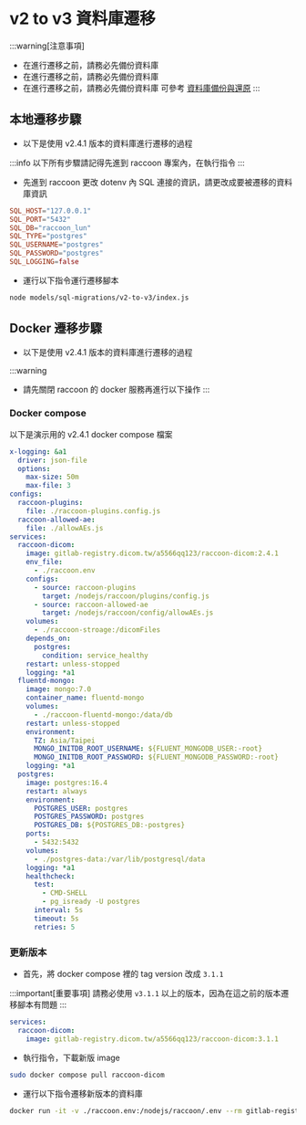 <script>
    import { base } from "$app/paths";
    import CenterImage from "@raccoon-docs/core/src/components/CenterImage.svelte";

</script>

# v2 to v3 資料庫遷移

:::warning[注意事項]
- 在進行遷移之前，請務必先備份資料庫
- 在進行遷移之前，請務必先備份資料庫
- 在進行遷移之前，請務必先備份資料庫
可參考 [資料庫備份與還原]({base}/developer/sql#資料庫備份與還原)
:::

## 本地遷移步驟

- 以下是使用 v2.4.1 版本的資料庫進行遷移的過程

:::info
以下所有步驟請記得先進到 raccoon 專案內，在執行指令
:::

- 先進到 raccoon 更改 dotenv 內 SQL 連接的資訊，請更改成要被遷移的資料庫資訊
```toml
SQL_HOST="127.0.0.1"
SQL_PORT="5432"
SQL_DB="raccoon_lun"
SQL_TYPE="postgres"
SQL_USERNAME="postgres"
SQL_PASSWORD="postgres"
SQL_LOGGING=false
```

- 運行以下指令運行遷移腳本
```bash
node models/sql-migrations/v2-to-v3/index.js 
```

<CenterImage 
    src="{base}/v2-to-v3-migration/exec-console.png"
    alt="exec console print"
    title="執行後的 console print"
/>

## Docker 遷移步驟

- 以下是使用 v2.4.1 版本的資料庫進行遷移的過程

:::warning
- 請先關閉 raccoon 的 docker 服務再進行以下操作
:::

### Docker compose
以下是演示用的 v2.4.1 docker compose 檔案

```yaml
x-logging: &a1
  driver: json-file
  options:
    max-size: 50m
    max-file: 3
configs:
  raccoon-plugins:
    file: ./raccoon-plugins.config.js
  raccoon-allowed-ae:
    file: ./allowAEs.js
services:
  raccoon-dicom:
    image: gitlab-registry.dicom.tw/a5566qq123/raccoon-dicom:2.4.1
    env_file:
      - ./raccoon.env
    configs:
      - source: raccoon-plugins
        target: /nodejs/raccoon/plugins/config.js
      - source: raccoon-allowed-ae
        target: /nodejs/raccoon/config/allowAEs.js
    volumes:
      - ./raccoon-stroage:/dicomFiles
    depends_on:
      postgres:
        condition: service_healthy
    restart: unless-stopped
    logging: *a1
  fluentd-mongo:
    image: mongo:7.0
    container_name: fluentd-mongo
    volumes:
      - ./raccoon-fluentd-mongo:/data/db
    restart: unless-stopped
    environment:
      TZ: Asia/Taipei
      MONGO_INITDB_ROOT_USERNAME: ${FLUENT_MONGODB_USER:-root}
      MONGO_INITDB_ROOT_PASSWORD: ${FLUENT_MONGODB_PASSWORD:-root}
    logging: *a1
  postgres:
    image: postgres:16.4
    restart: always
    environment:
      POSTGRES_USER: postgres
      POSTGRES_PASSWORD: postgres
      POSTGRES_DB: ${POSTGRES_DB:-postgres}
    ports:
      - 5432:5432
    volumes:
      - ./postgres-data:/var/lib/postgresql/data
    logging: *a1
    healthcheck:
      test:
        - CMD-SHELL
        - pg_isready -U postgres
      interval: 5s
      timeout: 5s
      retries: 5
```

### 更新版本
- 首先，將 docker compose 裡的 tag version 改成 `3.1.1`

:::important[重要事項]
請務必使用 `v3.1.1` 以上的版本，因為在這之前的版本遷移腳本有問題
:::

```yaml
services:
  raccoon-dicom:
    image: gitlab-registry.dicom.tw/a5566qq123/raccoon-dicom:3.1.1
```
- 執行指令，下載新版 image

```bash
sudo docker compose pull raccoon-dicom
```

- 運行以下指令遷移新版本的資料庫

```bash
docker run -it -v ./raccoon.env:/nodejs/raccoon/.env --rm gitlab-registry.dicom.tw/a5566qq123/raccoon-dicom:3.1.1 sh -c "node /nodejs/raccoon/models/sql-migrations/v2-to-v3/index.js"
```
